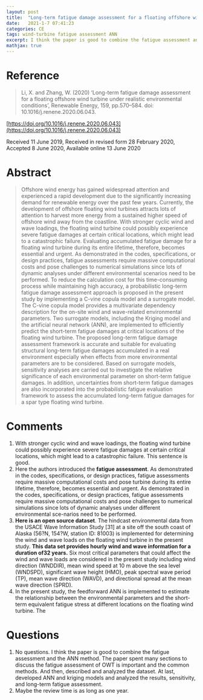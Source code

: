 ```yaml
---
layout: post
title:  "Long-term fatigue damage assessment for a floating offshore wind turbine under realistic environmental conditions"
date:   2021-1-7 07:41:23
categories: CE
tags: wind-turbine fatigue assessment ANN
excerpt: I think the paper is good to combine the fatigue assessment and the ANN method. The paper spent many sections to discuss the fatigue assessment of OWT is important and the common methods. And then, described and analyzed the dataset. At last, developed ANN and kriging models and analyzed the results, sensitivity, and long-term fatigue assessment.
mathjax: true
---
```


# Reference

> Li, X. and Zhang, W. (2020) ‘Long-term fatigue damage assessment for a floating offshore wind turbine under realistic environmental conditions’, Renewable Energy, 159, pp.570–584. doi: 10.1016/j.renene.2020.06.043.

[https://doi.org/10.1016/j.renene.2020.06.043](https://doi.org/10.1016/j.renene.2020.06.043)

Received 11 June 2019, Received in revised form 28 February 2020, Accepted 8 June 2020, Available online 13 June 2020

# Abstract
> Offshore wind energy has gained widespread attention and experienced a rapid development due to the significantly increasing demand for renewable energy over the past few years. Currently, the development of offshore floating wind turbines attracts lots of attention to harvest more energy from a sustained higher speed of offshore wind away from the coastline. With stronger cyclic wind and wave loadings, the floating wind turbine could possibly experience severe fatigue damages at certain critical locations, which might lead to a catastrophic failure. Evaluating accumulated fatigue damage for a floating wind turbine during its entire lifetime, therefore, becomes essential and urgent. As demonstrated in the codes, specifications, or design practices, fatigue assessments require massive computational costs and pose challenges to numerical simulations since lots of dynamic analyses under different environmental scenarios need to be performed. To reduce the calculation cost for this time-consuming process while maintaining high accuracy, a probabilistic long-term fatigue damage assessment approach is proposed in the present study by implementing a C-vine copula model and a surrogate model. The C-vine copula model provides a multivariate dependency description for the on-site wind and wave-related environmental parameters. Two surrogate models, including the Kriging model and the artificial neural network (ANN), are implemented to efficiently predict the short-term fatigue damages at critical locations of the floating wind turbine. The proposed long-term fatigue damage assessment framework is accurate and suitable for evaluating structural long-term fatigue damages accumulated in a real environment especially when effects from more environmental parameters are to be considered. Based on surrogate models, sensitivity analyses are carried out to investigate the relative significance of each environmental parameter on short-term fatigue damages. In addition, uncertainties from short-term fatigue damages are also incorporated into the probabilistic fatigue evaluation framework to assess the accumulated long-term fatigue damages for a spar type floating wind turbine.

# Comments
1. With stronger cyclic wind and wave loadings, the floating wind turbine could possibly experience severe fatigue damages at certain critical locations, which might lead to a catastrophic failure. This sentence is good.
2. Here the authors introduced the **fatigue assessment**. As demonstrated in the codes, specifications, or design practices, fatigue assessments require massive computational costs and pose turbine during its entire lifetime, therefore, becomes essential and urgent. As demonstrated in the codes, specifications, or design practices, fatigue assessments require massive computational costs and pose challenges to numerical simulations since lots of dynamic analyses under different environmental sce-narios need to be performed.
3. **Here is an open source dataset**. The hindcast environmental data from the USACE Wave Information Study [31] at a site off the south coast of Alaska (56?N, 154?W, station ID: 81003) is implemented for determining the wind and wave loads on the floating wind turbine in the present study. **This data set provides hourly wind and wave information for a duration of32 years.** Six most critical parameters that could affect the wind and wave loads are considered in the present study including wind direction (WNDDIR), mean wind speed at 10 m above the sea level (WNDSPD), significant wave height (HMO), peak spectral wave period (TP), mean wave direction (WAVD), and directional spread at the mean wave direction (SPRD). 
4. In the present study, the feedforward ANN is implemented to estimate the relationship between the environmental parameters and the short-term equivalent fatigue stress at different locations on the floating wind turbine. The


# Questions
1. No questions. I think the paper is good to combine the fatigue assessment and the ANN method. The paper spent many sections to discuss the fatigue assessment of OWT is important and the common methods. And then, described and analyzed the dataset. At last, developed ANN and kriging models and analyzed the results, sensitivity, and long-term fatigue assessment.
2. Maybe the review time is as long as one year.
